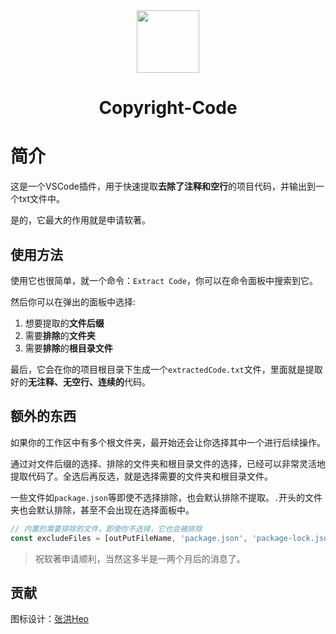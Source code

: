 <div align="center">
<!-- Logo -->
<img width="100px" src="https://bu.dusays.com/2024/01/19/65a9ef6a40f0a.png">
<!-- 名称 -->
<h1>Copyright-Code</h1>
</div>

# 简介
这是一个VSCode插件，用于快速提取**去除了注释和空行**的项目代码，并输出到一个txt文件中。

是的，它最大的作用就是申请软著。

## 使用方法
使用它也很简单，就一个命令：`Extract Code`，你可以在命令面板中搜索到它。

然后你可以在弹出的面板中选择:
1. 想要提取的**文件后缀**
2. 需要**排除**的**文件夹**
3. 需要**排除**的**根目录文件**

最后，它会在你的项目根目录下生成一个`extractedCode.txt`文件，里面就是提取好的**无注释、无空行、连续的**代码。

## 额外的东西
如果你的工作区中有多个根文件夹，最开始还会让你选择其中一个进行后续操作。

通过对文件后缀的选择、排除的文件夹和根目录文件的选择，已经可以非常灵活地提取代码了。全选后再反选，就是选择需要的文件夹和根目录文件。

一些文件如`package.json`等即使不选择排除，也会默认排除不提取。`.`开头的文件夹也会默认排除，甚至不会出现在选择面板中。

```js 内置的默认排除的文件
// 内置的需要排除的文件，即使你不选择，它也会被排除
const excludeFiles = [outPutFileName, 'package.json', 'package-lock.json', 'pnpm-lock.yaml', 'yarn.lock'];
```

> 祝软著申请顺利，当然这多半是一两个月后的消息了。

## 贡献

图标设计：[张洪Heo](https://github.com/zhheo)


